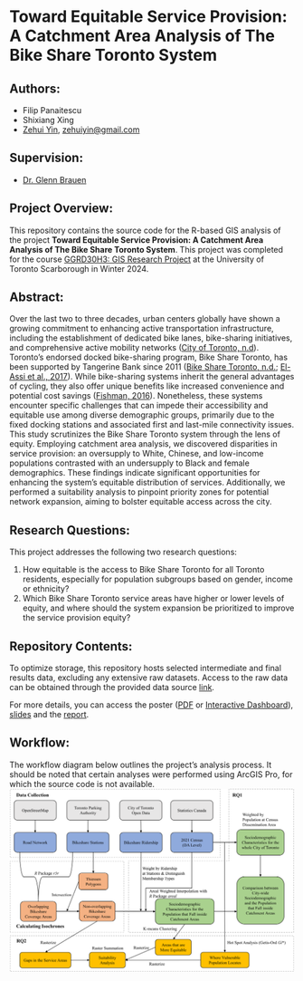 # Toward Equitable Service Provision: A Catchment Area Analysis of The Bike Share Toronto System

## Authors: 
- Filip Panaitescu
- Shixiang Xing
- [Zehui Yin](https://zehuiyin.github.io/), [zehuiyin@gmail.com](mailto:zehuiyin@gmail.com)

## Supervision: 
- [Dr. Glenn Brauen](https://www.utsc.utoronto.ca/geography/glenn-brauen)

## Project Overview:
This repository contains the source code for the R-based GIS analysis of the project **Toward Equitable Service Provision: A Catchment Area Analysis of The Bike Share Toronto System**. This project was completed for the course [GGRD30H3: GIS Research Project](https://utsc.calendar.utoronto.ca/course/ggrd30h3) at the University of Toronto Scarborough in Winter 2024.

## Abstract:
Over the last two to three decades, urban centers globally have shown a growing commitment to enhancing active transportation infrastructure, including the establishment of dedicated bike lanes, bike-sharing initiatives, and comprehensive active mobility networks ([City of Toronto, n.d](https://www.toronto.ca/explore-enjoy/recreation/activeto/)). Toronto’s endorsed docked bike-sharing program, Bike Share Toronto, has been supported by Tangerine Bank since 2011 ([Bike Share Toronto, n.d.](https://bikesharetoronto.com/faq/); [El-Assi et al., 2017](https://doi.org/10.1007/s11116-015-9669-z)). While bike-sharing systems inherit the general advantages of cycling, they also offer unique benefits like increased convenience and potential cost savings ([Fishman, 2016](https://doi.org/10.1080/01441647.2015.1033036)). Nonetheless, these systems encounter specific challenges that can impede their accessibility and equitable use among diverse demographic groups, primarily due to the fixed docking stations and associated first and last-mile connectivity issues. This study scrutinizes the Bike Share Toronto system through the lens of equity. Employing catchment area analysis, we discovered disparities in service provision: an oversupply to White, Chinese, and low-income populations contrasted with an undersupply to Black and female demographics. These findings indicate significant opportunities for enhancing the system’s equitable distribution of services. Additionally, we performed a suitability analysis to pinpoint priority zones for potential network expansion, aiming to bolster equitable access across the city.

## Research Questions:
This project addresses the following two research questions:
1. How equitable is the access to Bike Share Toronto for all Toronto residents, especially for population subgroups based on gender, income or ethnicity?
2. Which Bike Share Toronto service areas have higher or lower levels of equity, and where should the system expansion be prioritized to improve the service provision equity?

## Repository Contents:
To optimize storage, this repository hosts selected intermediate and final results data, excluding any extensive raw datasets. Access to the raw data can be obtained through the provided data source [link](./Data/data_source.xlsx).

For more details, you can access the poster ([PDF](https://zehuiyin.github.io/bikeshareTO_equity_analysis/Poster/Poster.pdf) or [Interactive Dashboard](https://zehuiyin.github.io/bikeshareTO_equity_analysis/)), [slides](https://zehuiyin.github.io/bikeshareTO_equity_analysis/Presentation/Presentation.html) and the [report](https://zehuiyin.github.io/bikeshareTO_equity_analysis/Report/Report.pdf).

## Workflow:
The workflow diagram below outlines the project’s analysis process. It should be noted that certain analyses were performed using ArcGIS Pro, for which the source code is not available.
![](./Graphs/Workflow.png)
